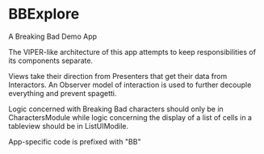 # BBExplore
A Breaking Bad Demo App

The VIPER-like architecture of this app attempts to keep responsibilities of its components separate.

Views take their direction from Presenters that get their data from Interactors. An Observer model of interaction is used to further decouple everything and prevent spagetti.

Logic concerned with Breaking Bad characters should only be in CharactersModule while logic concerning 
the display of a list of cells in a tableview should be in ListUIModile. 

App-specific code is prefixed with "BB"
